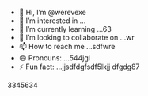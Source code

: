 - 👋 Hi, I’m @werevexe
- 👀 I’m interested in ...
- 🌱 I’m currently learning ...63
- 💞️ I’m looking to collaborate on ...wr
- 📫 How to reach me ...sdfwre
- 😄 Pronouns: ...544jgl
- ⚡ Fun fact: ...jjsdfdgfsdf5lkjj
dfgdg87
<!---adsdf
werevexe/werevexe is a ✨ special ✨ repository because its `README.md` (this file) appears on your GistHub profile.1234562
You can click the Preview link to take a look at your changes.
--->3345634
